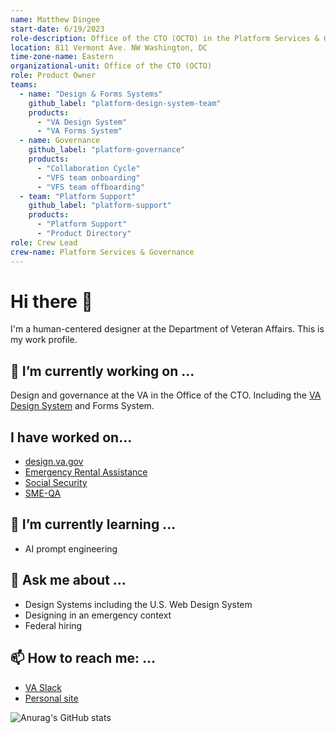 ```yaml
---
name: Matthew Dingee
start-date: 6/19/2023
role-description: Office of the CTO (OCTO) in the Platform Services & Governance crew (Crew lead) and the Product Owner & Designer for the Design & Forms Systems, Governance, & Platform Support.
location: 811 Vermont Ave. NW Washington, DC
time-zone-name: Eastern
organizational-unit: Office of the CTO (OCTO)
role: Product Owner
teams:
  - name: "Design & Forms Systems"
    github_label: "platform-design-system-team"
    products:
      - "VA Design System"
      - "VA Forms System"
  - name: Governance
    github_label: "platform-governance"
    products:
      - "Collaboration Cycle"
      - "VFS team onboarding"
      - "VFS team offboarding"
  - team: "Platform Support"
    github_label: "platform-support"
    products:
      - "Platform Support"
      - "Product Directory"
role: Crew Lead
crew-name: Platform Services & Governance
---
```



# Hi there 👋

I'm a human-centered designer at the Department of Veteran Affairs. This is my work profile.

##  🔭  I’m currently working on ...

Design and governance at the VA in the Office of the CTO. Including the [VA Design System](https://design.va.gov/) and Forms System.

## I have worked on...

* [design.va.gov](https://design.va.gov/)
* [Emergency Rental Assistance](https://home.treasury.gov/policy-issues/coronavirus/assistance-for-state-local-and-tribal-governments/emergency-rental-assistance-program)
* [Social Security](https://github.com/usds/ssa)
* [SME-QA](https://smeqa.usds.gov)

##  🌱  I’m currently learning ...

* AI prompt engineering

## 💬  Ask me about ...

* Design Systems including the U.S. Web Design System
* Designing in an emergency context
* Federal hiring

## 📫  How to reach me: ...

* [VA Slack](https://dsva.slack.com/)
* [Personal site](https://www.abarrelofthis.com/)

![Anurag's GitHub stats](https://github-readme-stats.vercel.app/api?username=humancompanion-usds&show_icons=true)

<!--
- 👯 I’m looking to collaborate on ...
- 🤔 I’m looking for help with ...
- 😄 Pronouns: ...
- ⚡ Fun fact: ...
-->
